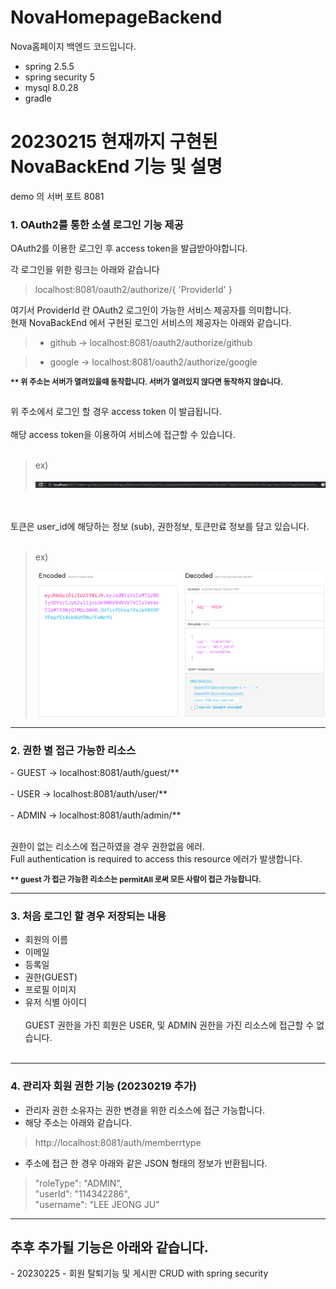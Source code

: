 # NovaHomepageBackend
Nova홈페이지 백엔드 코드입니다.

- spring 2.5.5
- spring security 5
- mysql 8.0.28
- gradle

<h1>20230215 현재까지 구현된 NovaBackEnd 기능 및 설명</h1>  

demo 의 서버 포트 8081

<h3> 1. OAuth2를 통한 소셜 로그인 기능 제공</h3>
OAuth2를 이용한 로그인 후 access token을 발급받아야합니다. </br>

각 로그인을 위한 링크는 아래와 같습니다 </br>
> localhost:8081/oauth2/authorize/{ 'ProviderId' }

여기서 ProviderId 란 OAuth2 로그인이 가능한 서비스 제공자를 의미합니다.  
현재 NovaBackEnd 에서 구현된 로그인 서비스의 제공자는 아래와 같습니다.

>- github -> localhost:8081/oauth2/authorize/github</br>

>- google -> localhost:8081/oauth2/authorize/google</br>

<b><p style="font-size: 12px">** 위 주소는 서버가 열려있을때 동작합니다. 서버가 열려있지 않다면 동작하지 않습니다.</p></b></br>
위 주소에서 로그인 할 경우 access token 이 발급됩니다.</br></br>
해당 access token을 이용하여 서비스에 접근할 수 있습니다.</br></br>
>ex)
>
> <img src="src/main/resources/pic/token.PNG">
</br></br>
토큰은 user_id에 해당하는 정보 (sub), 권한정보, 토큰만료 정보를 담고 있습니다.</br></br>
>ex)
>
> <img src="src/main/resources/pic/token_info.PNG">

***
<h3>2. 권한 별 접근 가능한 리소스</h3>
- GUEST -> localhost:8081/auth/guest/**</br></br>
- USER -> localhost:8081/auth/user/**</br></br>
- ADMIN -> localhost:8081/auth/admin/**</br></br>

권한이 없는 리소스에 접근하였을 경우 
권한없음 에러.</br>
Full authentication is required to access this resource 에러가 발생합니다.</br>

<b><p style="font-size: 12px">** guest 가 접근 가능한 리소스는 permitAll 로써 모든 사람이 접근 가능합니다.</p></b>

***
<h3>3. 처음 로그인 할 경우 저장되는 내용</h3>

- 회원의 이름
- 이메일
- 등록일
- 권한(GUEST)
- 프로필 이미지
- 유저 식별 아이디
</BR></BR>
GUEST 권한을 가진 회원은 USER, 및 ADMIN 권한을 가진 리소스에 접근할 수 없습니다.</BR></BR>

***
<h3>4. 관리자 회원 권한 기능 (20230219 추가)</h3>

- 관리자 권한 소유자는 권한 변경을 위한 리소스에 접근 가능합니다.
- 해당 주소는 아래와 같습니다.
> http://localhost:8081/auth/memberrtype

- 주소에 접근 한 경우 아래와 같은 JSON 형태의 정보가 반환됩니다.
>   "roleType": "ADMIN",  
    "userId": "114342286",  
    "username": "LEE JEONG JU"  
  
***
<h2> 추후 추가될 기능은 아래와 같습니다. </h2>
- 20230225
- 회원 탈퇴기능 및 게시판 CRUD with spring security
